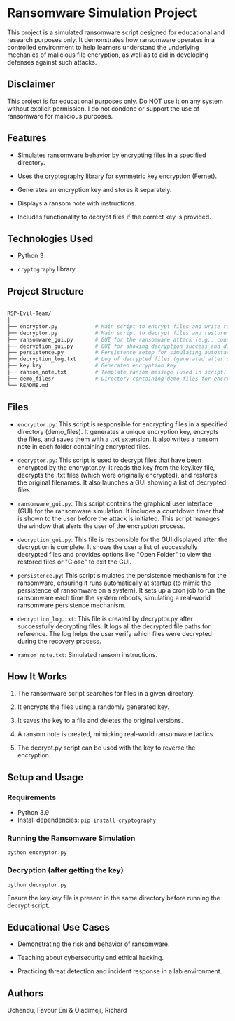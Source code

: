 # Ransomware Simulation Project

This project is a simulated ransomware script designed for educational and research purposes only. It demonstrates how ransomware operates in a controlled environment to help learners understand the underlying mechanics of malicious file encryption, as well as to aid in developing defenses against such attacks.

## Disclaimer

This project is for educational purposes only. Do NOT use it on any system without explicit permission. I do not condone or support the use of ransomware for malicious purposes.

## Features

- Simulates ransomware behavior by encrypting files in a specified directory.

- Uses the cryptography library for symmetric key encryption (Fernet).

- Generates an encryption key and stores it separately.

- Displays a ransom note with instructions.

- Includes functionality to decrypt files if the correct key is provided.

## Technologies Used

- Python 3

- ```cryptography``` library

## Project Structure
```bash

RSP-Evil-Team/
│
├── encryptor.py            # Main script to encrypt files and write ransom notes
├── decryptor.py            # Main script to decrypt files and restore original filenames
├── ransomware_gui.py       # GUI for the ransomware attack (e.g., countdown, warnings)
├── decryption_gui.py       # GUI for showing decryption success and displaying decrypted files
├── persistence.py          # Persistence setup for simulating autostart on system boot
├── decryption_log.txt      # Log of decrypted files (generated after decryption)
├── key.key                 # Generated encryption key
├── ransom_note.txt         # Template ransom message (used in script)
├── demo_files/             # Directory containing demo files for encryption/decryption
└── README.md   
```
## Files

- ```encryptor.py```: This script is responsible for encrypting files in a specified directory (demo_files). It generates a unique encryption key, encrypts the files, and saves them with a .txt extension. It also writes a ransom note in each folder containing encrypted files.

- ```decryptor.py```: This script is used to decrypt files that have been encrypted by the encryptor.py. It reads the key from the key.key file, decrypts the .txt files (which were originally encrypted), and restores the original filenames. It also launches a GUI showing a list of decrypted files.

- ```ransomware_gui.py```: This script contains the graphical user interface (GUI) for the ransomware simulation. It includes a countdown timer that is shown to the user before the attack is initiated. This script manages the window that alerts the user of the encryption process.

- ```decryption_gui.py```: This file is responsible for the GUI displayed after the decryption is complete. It shows the user a list of successfully decrypted files and provides options like "Open Folder" to view the restored files or "Close" to exit the GUI.

- ```persistence.py```: This script simulates the persistence mechanism for the ransomware, ensuring it runs automatically at startup (to mimic the persistence of ransomware on a system). It sets up a cron job to run the ransomware each time the system reboots, simulating a real-world ransomware persistence mechanism.

- ```decryption_log.txt```: This file is created by decryptor.py after successfully decrypting files. It logs all the decrypted file paths for reference. The log helps the user verify which files were decrypted during the recovery process.

- ```ransom_note.txt```: Simulated ransom instructions.

## How It Works

1. The ransomware script searches for files in a given directory.

2. It encrypts the files using a randomly generated key.

3. It saves the key to a file and deletes the original versions.

4. A ransom note is created, mimicking real-world ransomware tactics.

5. The decrypt.py script can be used with the key to reverse the encryption.

## Setup and Usage

### Requirements

- Python 3.9
- Install dependencies:
```pip install cryptography```

### Running the Ransomware Simulation
```python encryptor.py```

### Decryption (after getting the key)
```python decryptor.py```

Ensure the key.key file is present in the same directory before running the decrypt script.

## Educational Use Cases

- Demonstrating the risk and behavior of ransomware.

- Teaching about cybersecurity and ethical hacking.

- Practicing threat detection and incident response in a lab environment.

## Authors

Uchendu, Favour Eni & Oladimeji, Richard
